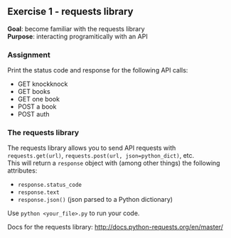 ## Exercise 1 - requests library
**Goal**: become familiar with the requests library  
**Purpose**: interacting programitically with an API

### Assignment
Print the status code and response for the following API calls:
- GET knockknock
- GET books
- GET one book
- POST a book
- POST auth

### The requests library
The requests library allows you to send API requests with `requests.get(url)`,
`requests.post(url, json=python_dict)`, etc.  
This will return a `response` object with (among other things) the following attributes:
- `response.status_code`
- `response.text`
- `response.json()` (json parsed to a Python dictionary)

Use `python <your_file>.py` to run your code.

Docs for the requests library: http://docs.python-requests.org/en/master/
